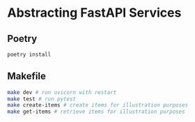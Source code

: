 # Abstracting FastAPI Services

## Poetry

```bash
poetry install
```

## Makefile

```bash
make dev # run uvicorn with restart
make test # run pytest
make create-items # create items for illustration purposes
make get-items # retrieve items for illustration purposes
```
